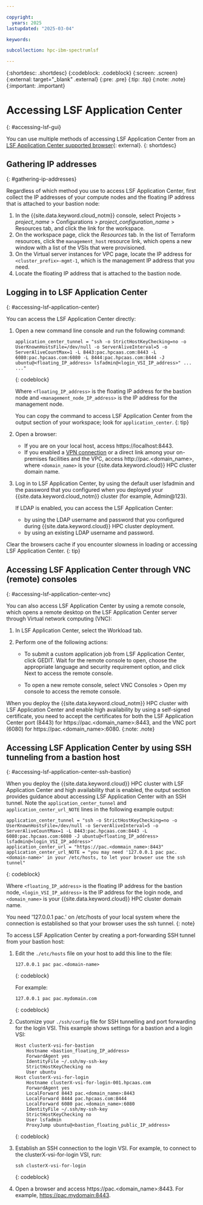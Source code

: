 ```yaml
---

copyright:
  years: 2025
lastupdated: "2025-03-04"

keywords:

subcollection: hpc-ibm-spectrumlsf

---
```


{:shortdesc: .shortdesc}
{:codeblock: .codeblock}
{:screen: .screen}
{:external: target="_blank" .external}
{:pre: .pre}
{:tip: .tip}
{:note: .note}
{:important: .important}

# Accessing LSF Application Center
{: #accessing-lsf-gui}

You can use multiple methods of accessing LSF Application Center from an [LSF Application Center supported browser](https://www.ibm.com/docs/en/slac/10.2.0?topic=requirements-system-102-fix-pack-14#pac_sysreqs_10.2.0.14__title__6){: external}.
{: shortdesc}

## Gathering IP addresses
{: #gathering-ip-addresses}

Regardless of which method you use to access LSF Application Center, first collect the IP addresses of your compute nodes and the floating IP address that is attached to your bastion node:

1. In the {{site.data.keyword.cloud_notm}} console, select Projects > _project_name_ > Configurations > _project_configuration_name_ > Resources tab, and click the link for the workspace.
2. On the workspace page, click the _Resources_ tab. In the list of Terraform resources, click the `management_host` resource link, which opens a new window with a list of the VSIs that were provisioned.
3. On the Virtual server instances for VPC page, locate the IP address for `<cluster_prefix>-mgmt-1`, which is the management IP address that you need.
4. Locate the floating IP address that is attached to the bastion node.

## Logging in to LSF Application Center
{: #accessing-lsf-application-center}

You can access the LSF Application Center directly:

1. Open a new command line console and run the following command:

    ```console
    application_center_tunnel = "ssh -o StrictHostKeyChecking=no -o UserKnownHostsFile=/dev/null -o ServerAliveInterval=5 -o ServerAliveCountMax=1 -L 8443:pac.hpcaas.com:8443 -L 6080:pac.hpcaas.com:6080 -L 8444:pac.hpcaas.com:8444 -J ubuntu@<floating_IP_address> lsfadmin@<login_VSI_IP_address>" ... ..."
    ```
    {: codeblock}

    Where `<floating_IP_address>` is the floating IP address for the bastion node and `<management_node_IP_address>` is the IP address for the management node.

    You can copy the command to access LSF Application Center from the output section of your workspace; look for `application_center`.
    {: tip}

2. Open a browser:
    * If you are on your local host, access https://localhost:8443.
    * If you enabled a [VPN connection](/docs/iaas-vpn?topic=iaas-vpn-about-iaas-vpn) or a direct link among your on-premises facilities and the VPC, access http://pac.<domain_name>, where `<domain_name>` is your {{site.data.keyword.cloud}} HPC cluster domain name.

3. Log in to LSF Application Center, by using the default user lsfadmin and the password that you configured when you deployed your {{site.data.keyword.cloud_notm}} cluster (for example, Admin@123).

    If LDAP is enabled, you can access the LSF Application Center:
    * by using the LDAP username and password that you configured during {{site.data.keyword.cloud}} HPC cluster deployment.
    * by using an existing LDAP username and password.

Clear the browsers cache if you encounter slowness in loading or accessing LSF Application Center.
{: tip}

## Accessing LSF Application Center through VNC (remote) consoles
{: #accessing-lsf-application-center-vnc}

You can also access LSF Application Center by using a remote console, which opens a remote desktop on the LSF Application Center server through Virtual network computing (VNC):

1. In LSF Application Center, select the Workload tab.
2. Perform one of the following actions:

    * To submit a custom application job from LSF Application Center, click GEDIT. Wait for the remote console to open, choose the appropriate language and security requirement option, and click Next to access the remote console.

    * To open a new remote console, select VNC Consoles > Open my console to access the remote console.

When you deploy the {{site.data.keyword.cloud_notm}} HPC cluster with LSF Application Center and enable high availability by using a self-signed certificate, you need to accept the certificates for both the LSF Application Center port (8443) for https://pac.<domain_name>:8443, and the VNC port (6080) for https://pac.<domain_name>:6080.
{:note: .note}

## Accessing LSF Application Center by using SSH tunneling from a bastion host
{: #accessing-lsf-application-center-ssh-bastion}

When you deploy the {{site.data.keyword.cloud}} HPC cluster with LSF Application Center and high availability that is enabled, the output section provides guidance about accessing LSF Application Center with an SSH tunnel. Note the `application_center_tunnel` and `application_center_url_NOTE` lines in the following example output:

```console
application_center_tunnel = "ssh -o StrictHostKeyChecking=no -o UserKnownHostsFile=/dev/null -o ServerAliveInterval=5 -o ServerAliveCountMax=1 -L 8443:pac.hpcaas.com:8443 -L 6080:pac.hpcaas.com:6080 -J ubuntu@<floating_IP_address> lsfadmin@<login_VSI_IP_address>"
application_center_url = "https://pac.<dommain_name>:8443"
application_center_url_NOTE = "you may need '127.0.0.1 pac pac.<domain-name>' in your /etc/hosts, to let your browser use the ssh tunnel"
```
{: codeblock}

Where `<floating_IP_address>` is the floating IP address for the bastion node, `<login_VSI_IP_address>` is the IP address for the login node, and `<domain_name>` is your {{site.data.keyword.cloud}} HPC cluster domain name.

You need '127.0.0.1 pac.<domain-name>' on /etc/hosts of your local system where the connection is established so that your browser uses the ssh tunnel.
{: note}

To access LSF Application Center by creating a port-forwarding SSH tunnel from your bastion host:

1. Edit the `./etc/hosts` file on your host to add this line to the file:
    ```console
    127.0.0.1 pac pac.<domain-name>
    ```
    {: codeblock}

    For example:
    ```console
    127.0.0.1 pac pac.mydomain.com
    ```
    {: codeblock}

2. Customize your `./ssh/config` file for SSH tunnelling and port forwarding for the login VSI. This example shows settings for a bastion and a login VSI:
    ```console
    Host clusterX-vsi-for-bastion
        Hostname <bastion_floating_IP_address>
        ForwardAgent yes
        IdentityFile ~/.ssh/my-ssh-key
        StrictHostKeyChecking no
        User ubuntu
    Host clusterX-vsi-for-login
        Hostname clusterX-vsi-for-login-001.hpcaas.com
        ForwardAgent yes
        LocalForward 8443 pac.<domain_name>:8443
        LocalForward 8444 pac.hpcaas.com:8444
        LocalForward 6080 pac.<domain_name>:6080
        IdentityFile ~/.ssh/my-ssh-key
        StrictHostKeyChecking no
        User lsfadmin
        ProxyJump ubuntu@<bastion_floating_public_IP_address>
    ```
    {: codeblock}

3. Establish an SSH connection to the login VSI. For example, to connect to the clusterX-vsi-for-login VSI, run:
    ```console
    ssh clusterX-vsi-for-login
    ```
    {: codeblock}

4. Open a browser and access https://pac.<domain_name>:8443. For example, https://pac.mydomain:8443.
